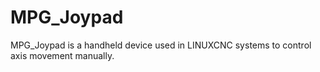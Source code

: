 # MPG_Joypad
MPG_Joypad is a handheld device used in LINUXCNC systems to control axis movement manually.
